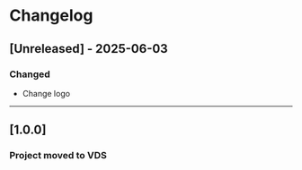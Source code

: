 # Changelog

## [Unreleased] - 2025-06-03
### Changed
* Change logo

---

## [1.0.0]
### Project moved to VDS